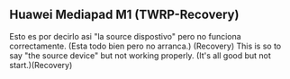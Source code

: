 Huawei Mediapad M1 (TWRP-Recovery)
-
Esto es por decirlo asi "la source dispostivo" pero no funciona correctamente. (Esta todo bien pero no arranca.) (Recovery)
This is so to say "the source device" but not working properly. (It's all good but not start.)(Recovery)
